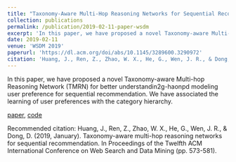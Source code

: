 ```yaml
---
title: "Taxonomy-Aware Multi-Hop Reasoning Networks for Sequential Recommendation"
collection: publications
permalink: /publication/2019-02-11-paper-wsdm
excerpt: 'In this paper, we have proposed a novel Taxonomy-aware Multi-hop Reasoning Network (TMRN) for better understandin2g-haonpd modeling user preference for sequential recommendation. We have associated the learning of user preferences with the category hierarchy.'
date: 2019-02-11
venue: 'WSDM 2019'
paperurl: 'https://dl.acm.org/doi/abs/10.1145/3289600.3290972'
citation: 'Huang, J., Ren, Z., Zhao, W. X., He, G., Wen, J. R., & Dong, D. (2019, January). Taxonomy-aware multi-hop reasoning networks for sequential recommendation. In Proceedings of the Twelfth ACM International Conference on Web Search and Data Mining (pp. 573-581).'
---
```

In this paper, we have proposed a novel Taxonomy-aware Multi-hop Reasoning Network (TMRN) for better understandin2g-haonpd modeling user preference for sequential recommendation. We have associated the learning of user preferences with the category hierarchy.

[paper](https://dl.acm.org/doi/abs/10.1145/3289600.3290972), [code](https://github.com/RUCDM/TMRN)

Recommended citation: Huang, J., Ren, Z., Zhao, W. X., He, G., Wen, J. R., & Dong, D. (2019, January). Taxonomy-aware multi-hop reasoning networks for sequential recommendation. In Proceedings of the Twelfth ACM International Conference on Web Search and Data Mining (pp. 573-581).
